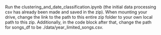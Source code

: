 Run the clustering_and_date_classification.ipynb (the initial data processing csv has already been made and saved in the zip). When mounting your drive, change the link to the path to this entire zip folder to your own local path to this zip. Additionally, in the code block after that, change the path for songs_df to be ./data/year_limited_songs.csv. 
